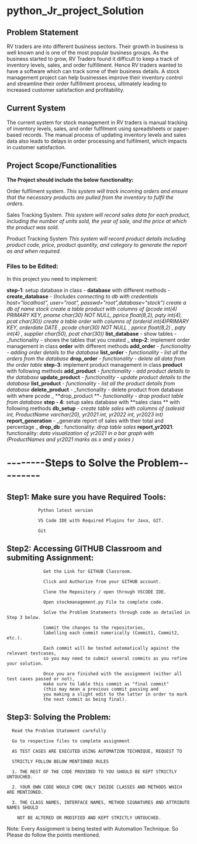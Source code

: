 # python_Jr_project_Solution
## Problem Statement

RV traders are into different business sectors. Their growth in business is well known and is one of the most popular business groups. As the business started to grow, RV Traders found it difficult to keep a track of  inventory levels, sales, and order fulfillment. Hence RV traders wanted to have a software which can track some of their business details. A stock management project can help businesses improve their inventory control and streamline their order fulfillment process, ultimately leading to increased customer satisfaction and profitability.

## Current System

The current system for stock management in RV traders is manual tracking of inventory levels, sales, and order fulfilment using spreadsheets or paper-based records. The manual process of updating inventory levels and sales data also leads to delays in order processing and fulfilment, which impacts in customer satisfaction.

## Project Scope/Functionalities

**The Project should include the below functionality:**

Order fulfilment system.
      _This system will track incoming orders and ensure that the necessary products are pulled from the inventory to fulfil the orders._
      
Sales Tracking System.
      _This system will record sales data for each product, including the number of units sold, the year of sale, and the price at which the product was sold._
      
Product Tracking System
      _This system will record product details including product code, price, product quantity, and category to generate the report as and when required._

### Files to be Edited:
In this project you need to implement:

**step-1**: setup database in class - **database** 
   with different methods - 
     **create_database** - 
           _(Includes connecting to db with credentials host="localhost", user="root", passwd="root",database="stock")_
            _create a db of name stock
            create a table product with columns of 
                 (pcode int(4) PRIMARY KEY,
                  pname char(30) NOT NULL,
                  pprice float(8,2),
                  pqty int(4),
                  pcat char(30))
            create a table order with columns of 
                   (orderid int(4)PRIMARY KEY,
                   orderdate DATE ,
                   pcode char(30) NOT NULL ,
                   pprice float(8,2) ,
                   pqty int(4) ,
                   supplier char(50),
                   pcat char(30))_
      **list_database** -
           show tables  -  _functionality - shows the tables that you created _
 **step-2**: implement order management in class **order**
           with different methods
              **add_order** - _functionality - adding order details to the database_
              **list_order** - _functionality - list all the orders from the database_
              **drop_order** - _functionality - delete all data from the order table_
     **step-3**: implement product management in class **product**
            with following methods
               **add_product** - _functionality - add product details to the database_
               **update_product** - _functionality - update product details to the database_
               **list_product** - _functionality - list all the product details from database_
               **delete_product** - _functionality - delete product from database with where pcode _
               **drop_product **- _functionality - drop product table from database_
     **step - 4**: setup sales database with **sales class **
             with following methods
             **db_setup** - _create table sales with columns of 
                       (salesid int, 
                       ProductName varchar(20), 
                       yr2021 int, 
                       yr2022 int, 
                       yr2023 int)_
             **report_generation** - _generate report of  sales with their total and percentage _
             **drop_db** : functionality: _drop table sales_
             **report_yr2021**: functionality: _data visualization of yr2021  in a bar graph with 
                     (ProductNames and yr2021 marks as x and y axies )_
                     
# --------Steps to Solve the Problem---------

## Step1: Make sure you have Required Tools:

                Python latest version

                VS Code IDE with Required Plugins for Java, GIT.

                Git

## Step2: Accessing GITHUB Classroom and submiting Assignment:

                  Get the Link for GITHUB Classroom.

                  Click and Authorize from your GITHUB account.

                  Clone the Repository / open through VSCODE IDE.

                  Open stockmanagement.py File to complete code.

                  Solve the Problem Statements through code as detailed in Step 3 below.

                  Commit the changes to the repositories, 
                  labelling each commit numerically (Commit1, Commit2, etc.).

                  Each commit will be tested automatically against the relevant testcases, 
                  so you may need to submit several commits as you refine your solution.

                  Once you are finished with the assignment (either all test cases passed or not), 
                  make sure to lable this commit as "final commit" 
                  (this may mean a previous commit passing and 
                  you making a slight edit to the latter in order to mark 
                  the next commit as being final).

## Step3: Solving the Problem:

      Read the Problem Statement carefully

      Go to respective files to complete assignment
      
      AS TEST CASES ARE EXECUTED USING AUTOMATION TECHNIQUE, REQUEST TO
      
      STRICTLY FOLLOW BELOW MENTIONED RULES
      
      1. THE REST OF THE CODE PROVIDED TO YOU SHOULD BE KEPT STRICTLY UNTOUCHED.
      
      2. YOUR OWN CODE WOULD COME ONLY INSIDE CLASSES AND METHODS WHICH ARE MENTIONED.
      
      3. THE CLASS NAMES, INTERFACE NAMES, METHOD SIGNATURES AND ATTRIBUTE NAMES SHOULD
      
        NOT BE ALTERED OR MODIFIED AND KEPT STRICTLY UNTOUCHED.
          
    
Note: Every Assignment is being tested with Automation Technique. So Please do follow the points mentioned.

